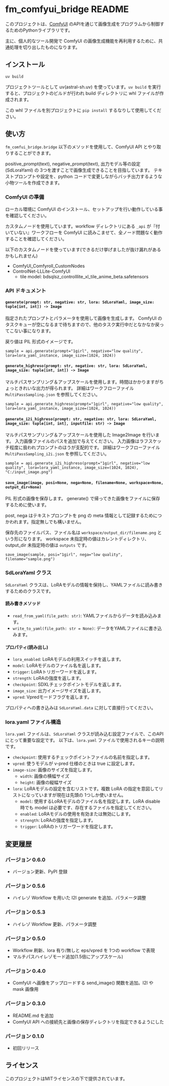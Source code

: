 # fm_comfyui_bridge README


このプロジェクトは、[ComfyUI](https://github.com/comfyanonymous/ComfyUI) のAPIを通じて画像生成をプログラムから制御するためのPythonライブラリです。

主に、個人的なツール開発で ComfyUI の画像生成機能を再利用するために、共通処理を切り出したものになります。

## インストール

```bash
uv build
```

プロジェクトツールとして uv(astral-sh.uv) を使っています。`uv build` を実行すると、プロジェクトのビルドが行われ build ディレクトリに whl ファイルが作成されます。

この whl ファイルを別プロジェクトに `pip install` するなりして使用してください。


## 使い方

`fm_comfui_bridge.bridge` 以下のメソッドを使用して、ComfyUI API とやり取りすることができます。

positive_prompt(text), negative_prompt(text), 出力モデル等の設定(SdLoraYaml) の 3つを渡すことで画像生成できることを目指しています。
テキストプロンプトや設定を、python コードで変更しながらバッチ出力するような小物ツールを作成できます。


### ComfyUI の準備

ローカル環境に ComfyUI のインストール、セットアップを行い動作している事を確認してください。

カスタムノードを使用しています。workflow ディレクトリにある `_api` が『付いていない』ワークフローを ComfyUI に読みこませて、全ノード問題なく動作することを確認してください。

以下のカスタムノードを使っています(できるだけ挙げましたが抜け漏れがあるかもしれません)

- ComfyUI_Comfyroll_CustomNodes
- ControlNet-LLLite-ComfyUI
  - tile model: bdsqlsz_controlllite_xl_tile_anime_beta.safetensors


### API ドキュメント

#### `generate(prompt: str, negative: str, lora: SdLoraYaml, image_size: tuple[int, int]) -> Image`

指定されたプロンプトとパラメータを使用して画像を生成します。
ComfyUI のタスクキューが空になるまで待ちますので、他のタスク実行中だとなかなか戻ってこない事になります。

戻り値は PIL 形式のイメージです。

```
sample = api.generate(prompt="1girl", negative="low quality", lora=lora_yaml_instance, image_size=(1024, 1024))
```

#### `generate_highreso(prompt: str, negative: str, lora: SdLoraYaml, image_size: tuple[int, int]) -> Image`

マルチパスサンプリング＆アップスケールを使用します。時間はかかりますがちょっときれいな出力が得られます。
詳細はワークフローファイル `MultiPassSampling.json` を参照してください。

```
sample = api.generate_highreso(prompt="1girl", negative="low quality", lora=lora_yaml_instance, image_size=(1024, 1024))
```

#### `generate_i2i_highreso(prompt: str, negative: str, lora: SdLoraYaml, image_size: tuple[int, int], inputfile: str) -> Image`

マルチパスサンプリング＆アップスケールを使用した Image2Image を行います。
入力画像ファイルのパスを追加で与えてください。
入力画像はラフスケッチ程度に扱われプロンプトのほうが支配的です。
詳細はワークフローファイル `MultiPassSampling_i2i.json` を参照してください。

```
sample = api.generate_i2i_highreso(prompt="1girl", negative="low quality", lora=lora_yaml_instance, image_size=(1024, 1024), "C:/input_image.png")
```


#### `save_image(image, posi=None, nega=None, filename=None, workspace=None, output_dir=None)`

PIL 形式の画像を保存します。
generate() で帰ってきた画像をファイルに保存するために使います。

post, nega はテキストプロンプトを png の meta 情報として記録するためにつかわれます。指定無しでも構いません。

保存先のファイルパス、ファイル名は `workspace/output_dir/filename.png` という形になります。
workspace 未指定時の値はカレントディレクトリ、output_dir 未指定時の値は `outputs` です。

```
save_image(sample, posi="1girl", nega="low quality", filename="sample.png")
```


### SdLoraYaml クラス

`SdLoraYaml` クラスは、LoRAモデルの情報を保持し、YAMLファイルに読み書きするためのクラスです。

#### 読み書きメソッド

- `read_from_yaml(file_path: str)`: YAMLファイルからデータを読み込みます。
- `write_to_yaml(file_path: str = None)`: データをYAMLファイルに書き込みます。

#### プロパティ(読み出し)

- `lora_enabled`: LoRAモデルの利用スイッチを返します。
- `model`: LoRAモデルのファイル名を返します。
- `trigger`: LoRAトリガーワードを返します。
- `strength`: LoRAの強度を返します。
- `checkpoint`: SDXLチェックポイントモデルを返します。
- `image_size`: 出力イメージサイズを返します。
- `vpred`: Vpredモードフラグを返します。

プロパティへの書き込みは `SdLoraYaml.data` に対して直接行ってください。


### lora.yaml ファイル構造

`lora.yaml` ファイルは、`SdLoraYaml` クラスが読み込む設定ファイルで、このAPIにとって重要な設定です。
以下は、`lora.yaml` ファイルで使用されるキーの説明です。

- `checkpoint`: 使用するチェックポイントファイルの名前を指定します。
- `vpred`: 使うモデルが v-pred 仕様のときは true に設定します。
- `image-size`: 画像のサイズを指定します。
  - `width`: 画像の横幅サイズ
  - `height`: 画像の縦幅サイズ
- `lora`: LoRAモデルの設定を含むリストです。複数 LoRA の指定を意図してリストになっていますが現在は先頭の 1つしか使いません。
  - `model`: 使用するLoRAモデルのファイル名を指定します。LoRA disable 時でも model は必要です、存在するファイルを指定してください。
  - `enabled`: LoRAモデルの使用を有効または無効にします。
  - `strength`: LoRAの強度を指定します。
  - `trigger`: LoRAのトリガーワードを指定します。

## 変更履歴

### バージョン 0.6.0

- バージョン更新、PyPI 登録

### バージョン 0.5.6

- ハイレゾ Workflow を用いた I2I generate を追加、パラメータ調整

### バージョン 0.5.3

- ハイレゾ Workflow 更新、パラメータ調整

### バージョン 0.5.0

- Workflow 刷新、lora 有り/無しと eps/vpred を 1つの workflow で表現
- マルチパスハイレゾモード追加(1.5倍にアップスケール)

### バージョン 0.4.0

- ComfyUI へ画像をアップロードする send_image() 関数を追加。I2I や mask 画像用


### バージョン 0.3.0

- README.md を追加
- ComfyUI API への接続先と画像の保存ディレクトリを指定できるようにした

### バージョン 0.1.0

- 初回リリース

## ライセンス

このプロジェクトはMITライセンスの下で提供されています。
